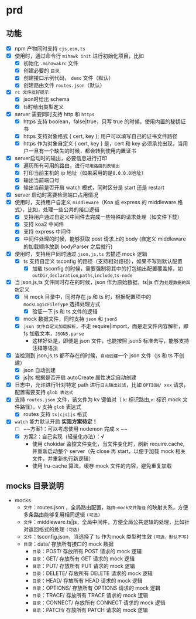 # prd

## 功能

- [x] npm 产物同时支持 `cjs,esm,ts`
- [x] 使用时，通过命令行 `mihawk init` 进行初始化项目，比如
  - [x] 初始化 `.mihawakrc` 文件
  - [x] 创建必要的 `目录`,
  - [x] 创建接口示例代码， `demo` 文件（默认）
  - [x] 创建路由文件 `routes.json`（默认）
- [x] `rc 文件友好提示`
  - [x] json时给出 schema
  - [x] ts时给出类型定义
- [x] server 需要同时支持 http 和 `https`
  - [x] https 支持 boolean，false|true，只写 true 的时候，使用内置的秘钥证书
  - [x] https 支持对象格式 { cert, key }; 用户可以填写自己的证书文件路径
  - [x] https 作为对象自定义 { cert, key } 是，cert 和 key 必须承兑出现，当用户一旦有一个缺失的时候，都会转到使用内置证书
- [x] server启动时的输出，必要信息进行打印
  - [x] 遍历所有可用的路由，进行`可用路由列表输出`
  - [x] 打印当前主机的 ip 地址（如果采用的是`0.0.0.0`地址）
  - [x] 输出当前端口号
  - [x] 输出当前是否开启 watch 模式，同时区分是 start 还是 restart
- [x] server 启动时需要检测端口占用情况
- [x] 使用时，支持用户自定义 `middleware`（Koa 或 express 的 middleware 格式），比如，处理一些公共的接口逻辑
  - [x] 支持用户通过自定义中间件去完成一些特殊的请求处理（如文件下载）
  - [x] 支持 koa2 中间件
  - [x] 支持 express 中间件
  - [x] 中间件处理的时候，能够获取 post 请求上的 body (自定义 middleware 的加载顺序放到 bodyParser 之后就行)
- [x] 使用时，支持用户同时通过 `json,js,ts` 去描述 mock 逻辑
  - [x] ts 支持自定义 tsconfig 的路径（支持相对路径），如果不写则默认配置
    - [x] 加载 tsconfig 的时候，需要强制将其中的打包输出配置覆盖掉，如 `outDir`,`declaration`,`paths`,`include`,`ts-node`
- [x] 当 json,js,ts 文件同时存在的时候，json 作为原始数据，ts|js 作为`处理数据的函数`定义
  - [x] 当 mock 目录中，同时存在 js 和 ts 时，根据配置项中的 `mockLogicFileType` 选择处理方式
    - [x] 验证一下 js 和 ts 文件的逻辑
  - [x] mock 数据文件，同时支持 `json` 和 `json5`
  - [x] `json 文件自定义加载解析`，不走 require|import，而是走文件内容解析，即 fs 加载文本，`JSON5.parse`
    - 这样好处是，即便是 json 文件，也能按照 json5 标准去写，能够支持注释等语法
- [x] 当检测到 json,js,ts 都不存在的时候，`自动创建`一个 json 文件（js 和 ts 不创建）
  - [x] json 自动创建
  - [x] js|ts 根据是否开启 autoCreate 属性决定自动创建
- [x] 日志中，允许进行针对特定 path 进行`日志输出过滤`，比如 `OPTION/ xxx` 请求，配置需要支持 `glob 表达式`
- [x] 支持 `routes.json` 文件，该文件为 kv 键值对（ `k`: 标识路由,`v`: 标识 mock 文件路径），v 支持 `glob` 表达式
  - [x] routes 支持 `ts|cjs|js` 格式
- [x] `watch` 能力默认开启 **实现方案待定！**
  - [ ] ~~方案1：可以考虑使用 nodemon 完成 × ~~
  - [x] 方案2：自己实现（轻量化办法）：√
    - 使用 chokidar 监控文件变化，当文件变化时，刷新 require.cache, 并重新启动整个 server（先 close 再 start，以便于加载 mock 相关文件，并重新执行新逻辑）
    - 使用 lru-cache 算法，缓存 mock 文件的内容，避免重复加载

## mocks 目录说明

- mocks
  - `文件`：routes.json ，全局路由配置，`路由→mock文件路径` 的映射关系，方便多条路由能够复用相同逻辑 `(可选)`
  - `文件`：middleware.ts|js，全局中间件，方便全局公共逻辑的处理，比如针对返回格式的处理 `(可选)`
  - `文件`：tsconfig.json，当选择了 ts 作为mock 类型时生效 `(可选，默认不写)`
  - `目录`：data/ 存放所有接口的 mock 数据
    - `目录`：POST/ 存放所有 POST 请求的 mock 逻辑
    - `目录`：GET/ 存放所有 GET 请求的 mock 逻辑
    - `目录`：PUT/ 存放所有 PUT 请求的 mock 逻辑
    - `目录`：DELETE/ 存放所有 DELETE 请求的 mock 逻辑
    - `目录`：HEAD/ 存放所有 HEAD 请求的 mock 逻辑
    - `目录`：OPTIONS/ 存放所有 OPTIONS 请求的 mock 逻辑
    - `目录`：TRACE/ 存放所有 TRACE 请求的 mock 逻辑
    - `目录`：CONNECT/ 存放所有 CONNECT 请求的 mock 逻辑
    - `目录`：PATCH/ 存放所有 PATCH 请求的 mock 逻辑
